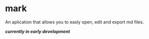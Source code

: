 # mark
An aplication that allows you to easly open, edit and export md files.

**_currently in early development_**
